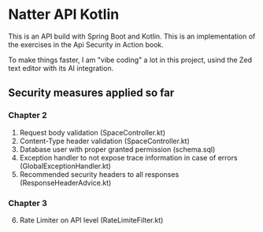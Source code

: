 # Natter API Kotlin

This is an API build with Spring Boot and Kotlin. This is an implementation of the exercises in the Api Security in Action book.

To make things faster, I am "vibe coding" a lot in this project, usind the Zed text editor with its AI integration.

## Security measures applied so far

### Chapter 2
1. Request body validation (SpaceController.kt)
2. Content-Type header validation (SpaceController.kt)
3. Database user with proper granted permission (schema.sql)
4. Exception handler to not expose trace information in case of errors (GlobalExceptionHandler.kt)
5. Recommended security headers to all responses (ResponseHeaderAdvice.kt)

### Chapter 3
6. Rate Limiter on API level (RateLimiteFilter.kt)
